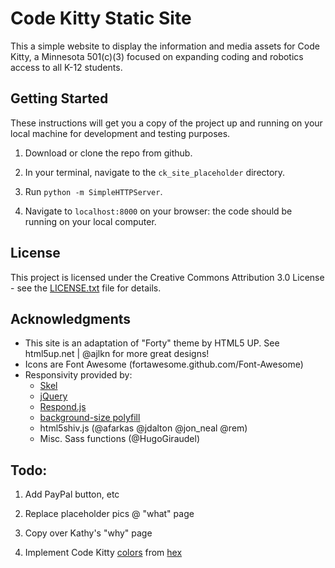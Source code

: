 # Code Kitty Static Site

This a simple website to display the information and media assets for Code Kitty, a Minnesota 501(c)(3) focused on expanding coding and robotics access to all K-12 students.


## Getting Started

These instructions will get you a copy of the project up and running on your local machine for development and testing purposes.

1. Download or clone the repo from github.

1. In your terminal, navigate to the `ck_site_placeholder` directory.

1. Run `python -m SimpleHTTPServer`.

1. Navigate to `localhost:8000` on your browser: the code should be running on your local computer.


## License

This project is licensed under the Creative Commons Attribution 3.0 License - see the [LICENSE.txt](LICENSE.txt) file for details.


## Acknowledgments

* This site is an adaptation of "Forty" theme by HTML5 UP. See html5up.net | @ajlkn for more great designs!
* Icons are Font Awesome (fortawesome.github.com/Font-Awesome)
* Responsivity provided by:
	* [Skel](skel.io)
	* [jQuery](jquery.com)
	* [Respond.js](j.mp/respondjs)
	* [background-size polyfill](github.com/louisremi)
	* html5shiv.js (@afarkas @jdalton @jon_neal @rem)
	* Misc. Sass functions (@HugoGiraudel)



## Todo:

1. Add PayPal button, etc

1. Replace placeholder pics @ "what" page

1. Copy over Kathy's "why" page

1. Implement Code Kitty [colors](https://www.w3schools.com/w3css/tryit.asp?filename=tryw3css_theme_blue-grey) from [hex](https://www.w3schools.com/lib/w3-theme-blue-grey.css)
